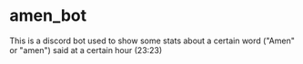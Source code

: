 # amen_bot
This is a discord bot used to show some stats about a certain word ("Amen" or "amen") said at a certain hour (23:23)
